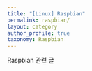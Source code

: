 ```yaml
---
title: "[Linux] Raspbian"
permalink: raspbian/
layout: category
author_profile: true
taxonomy: Raspbian
---
```


Raspbian 관련 글
